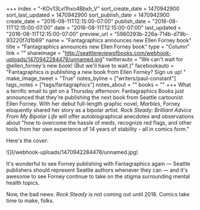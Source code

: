 +++
index = "-KOv13Lvl1hxo4Bbxh_V"
sort_create_date = 1470942900
sort_last_updated = 1470942900
sort_publish_date = 1470942900
create_date = "2016-08-11T12:15:00-07:00"
publish_date = "2016-08-11T12:15:00-07:00"
date = "2016-08-11T12:15:00-07:00"
last_updated = "2016-08-11T12:15:00-07:00"
preview_url = "5960293b-226a-714b-d79b-93220f7d1b69"
name = "Fantagraphics announces new Ellen Forney book"
title = "Fantagraphics announces new Ellen Forney book"
type = "Column"
link = ""
shareimage = "http://seattlereviewofbooks.com/webhook-uploads/1470942284478/unnamed.jpg"
twitterauto = "We can't wait for @ellen_forney's new book! (But we'll have to wait.)"
facebookauto = "Fantagraphics is publishing a new book from Ellen Forney? Sign us up! "
make_image_tweet = "True"
notes_byline = ["writers/paul-constant"]
tags_notes = ["tags/fantagraphics"]
notes_about = ""
books = ""
+++
What a terrific email to get on a Thursday afternoon: Fantagraphics Books just announced that they're publishing the next book from Seattle cartoonist Ellen Forney. With her debut full-length graphic novel, *Marbles*, Forney eloquently shared her story as a bipolar artist. *Rock Steady: Brilliant Advice From My Bipolar Life* will offer autobiographical anecdotes and observations about "how to overcome the hassle of meds, recognize red flags, and other tools from her own experience of 14 years of stability - all in comics form." 

Here's the cover:

<p class="image">![](/webhook-uploads/1470942284478/unnamed.jpg)</p>

It's wonderful to see Forney publishing with Fantagraphics again — Seattle publishers should represent Seattle authors whenever they can — and it's awesome to see Forney continue to take on the stigma surrounding mental health topics.

Now, the bad news: *Rock Steady* is not coming out until 2018. Comics take time to make, folks.